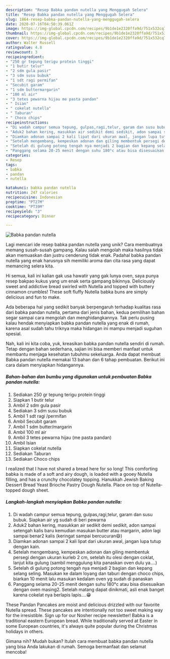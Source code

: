 ```yaml
---
description: "Resep Babka pandan nutella yang Menggugah Selera"
title: "Resep Babka pandan nutella yang Menggugah Selera"
slug: 1864-resep-babka-pandan-nutella-yang-menggugah-selera
date: 2020-07-16T04:50:39.061Z
image: https://img-global.cpcdn.com/recipes/9b1de1e2320ffa9d/751x532cq70/babka-pandan-nutella-foto-resep-utama.jpg
thumbnail: https://img-global.cpcdn.com/recipes/9b1de1e2320ffa9d/751x532cq70/babka-pandan-nutella-foto-resep-utama.jpg
cover: https://img-global.cpcdn.com/recipes/9b1de1e2320ffa9d/751x532cq70/babka-pandan-nutella-foto-resep-utama.jpg
author: Walter Russell
ratingvalue: 4.8
reviewcount: 3
recipeingredient:
- "250 gr tepung terigu protein tinggi"
- "1 butir telur"
- "2 sdm gula pasir"
- "3 sdm susu bubuk"
- "1 sdt ragi permifan"
- "Secubit garam"
- "1 sdm buttermargarin"
- "100 ml air"
- "3 tetes pewarna hijau me pasta pandan"
- " Isian"
- " cokelat nutella"
- " Taburan"
- " Choco chips"
recipeinstructions:
- "Di wadah campur semua tepung, gulpas,ragi,telur, garam dan susu bubuk. Siapkan air yg sudah di beri pewarna"
- "Aduk2 bahan kering, masukkan air sedikit demi sedikit, adon sampai setengah kalis baru kemudian masukan butter atau margarin, adon lagi sampai benar2 kalis (keringat sampai bercucuran😄)"
- "Diamkan adonan sampai 2 kali lipat dari ukuran awal, jangan lupa tutup dengan kain."
- "Setelah mengembang, kempeskan adonan dan giling membentuk persegi dengan ukuran kurleb 2 cm, setelah itu olesi dengan coklat, lanjut kita gulung (sambil menggulung kita panaskan oven dulu ya....)"
- "Setelah di gulung potong tengah nya menjadi 2 bagian dan kepang selang seling. Masukan ke dalam loyang dan taburi dengan choco chips, biarkan 10 menit lalu masukan kedalam oven yg sudah di panaskan"
- "Panggang selama 20-25 menit dengan suhu 180°c atau bisa disesuaikan dengan oven masing2. Setelah matang dapat dinikmati, asli enak banget karena cokelat nya berlapis lapis....😁"
categories:
- Resep
tags:
- babka
- pandan
- nutella

katakunci: babka pandan nutella 
nutrition: 247 calories
recipecuisine: Indonesian
preptime: "PT27M"
cooktime: "PT39M"
recipeyield: "3"
recipecategory: Dinner

---
```



![Babka pandan nutella](https://img-global.cpcdn.com/recipes/9b1de1e2320ffa9d/751x532cq70/babka-pandan-nutella-foto-resep-utama.jpg)

Lagi mencari ide resep babka pandan nutella yang unik? Cara membuatnya memang susah-susah gampang. Kalau salah mengolah maka hasilnya tidak akan memuaskan dan justru cenderung tidak enak. Padahal babka pandan nutella yang enak harusnya sih memiliki aroma dan cita rasa yang dapat memancing selera kita.

Hi semua, kali ini kalian gak usa hawatir yang gak lunya oven, saya punya resep bakpao kukus yang um enak serta gampang bikinnya. Deliciously sweet and addictive bread swirled with Nutella and topped with buttery cinnamon crumbles! These soft fluffy Nutella babka buns are simply delicious and fun to make.

Ada beberapa hal yang sedikit banyak berpengaruh terhadap kualitas rasa dari babka pandan nutella, pertama dari jenis bahan, kedua pemilihan bahan segar sampai cara mengolah dan menghidangkannya. Tak perlu pusing kalau hendak menyiapkan babka pandan nutella yang enak di rumah, karena asal sudah tahu triknya maka hidangan ini mampu menjadi suguhan spesial.


Nah, kali ini kita coba, yuk, kreasikan babka pandan nutella sendiri di rumah. Tetap dengan bahan sederhana, sajian ini bisa memberi manfaat untuk membantu menjaga kesehatan tubuhmu sekeluarga. Anda dapat membuat Babka pandan nutella memakai 13 bahan dan 6 tahap pembuatan. Berikut ini cara dalam menyiapkan hidangannya.

<!--inarticleads1-->

##### Bahan-bahan dan bumbu yang digunakan untuk pembuatan Babka pandan nutella:

1. Sediakan 250 gr tepung terigu protein tinggi
1. Siapkan 1 butir telur
1. Ambil 2 sdm gula pasir
1. Sediakan 3 sdm susu bubuk
1. Ambil 1 sdt ragi /permifan
1. Ambil Secubit garam
1. Ambil 1 sdm butter/margarin
1. Ambil 100 ml air
1. Ambil 3 tetes pewarna hijau (me pasta pandan)
1. Ambil  Isian
1. Siapkan  cokelat nutella
1. Sediakan  Taburan
1. Sediakan  Choco chips


I realized that I have not shared a bread here for so long! This comforting babka is made of a soft and airy dough, is loaded with a gooey Nutella filling, and has a crunchy chocolatey topping. Hanukkah Jewish Baking Dessert Bread Yeast Brioche Pastry Dough Nutella. Place on top of Nutella-topped dough sheet. 

<!--inarticleads2-->

##### Langkah-langkah menyiapkan Babka pandan nutella:

1. Di wadah campur semua tepung, gulpas,ragi,telur, garam dan susu bubuk. Siapkan air yg sudah di beri pewarna
1. Aduk2 bahan kering, masukkan air sedikit demi sedikit, adon sampai setengah kalis baru kemudian masukan butter atau margarin, adon lagi sampai benar2 kalis (keringat sampai bercucuran😄)
1. Diamkan adonan sampai 2 kali lipat dari ukuran awal, jangan lupa tutup dengan kain.
1. Setelah mengembang, kempeskan adonan dan giling membentuk persegi dengan ukuran kurleb 2 cm, setelah itu olesi dengan coklat, lanjut kita gulung (sambil menggulung kita panaskan oven dulu ya....)
1. Setelah di gulung potong tengah nya menjadi 2 bagian dan kepang selang seling. Masukan ke dalam loyang dan taburi dengan choco chips, biarkan 10 menit lalu masukan kedalam oven yg sudah di panaskan
1. Panggang selama 20-25 menit dengan suhu 180°c atau bisa disesuaikan dengan oven masing2. Setelah matang dapat dinikmati, asli enak banget karena cokelat nya berlapis lapis....😁


These Pandan Pancakes are moist and delicious drizzled with our favorite Nutella spread. These pancakes are intentionally not too sweet making way for the irresistible. Sign up for our Nosher recipe newsletter! Babka is a traditional eastern European bread. While traditionally served at Easter in some European countries, it&#39;s always quite popular during the Christmas holidays in others. 

Gimana nih? Mudah bukan? Itulah cara membuat babka pandan nutella yang bisa Anda lakukan di rumah. Semoga bermanfaat dan selamat mencoba!
